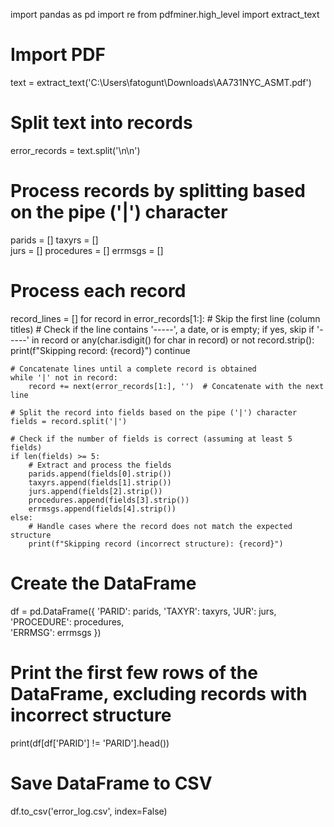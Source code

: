 import pandas as pd 
import re
from pdfminer.high_level import extract_text

# Import PDF
text = extract_text('C:\\Users\\fatogunt\\Downloads\\AA731NYC_ASMT.pdf')

# Split text into records
error_records = text.split('\n\n')  

# Process records by splitting based on the pipe ('|') character
parids = []
taxyrs = []  
jurs = []
procedures = []
errmsgs = []

# Process each record
record_lines = []
for record in error_records[1:]:  # Skip the first line (column titles)
    # Check if the line contains '-----', a date, or is empty; if yes, skip
    if '-----' in record or any(char.isdigit() for char in record) or not record.strip():
        print(f"Skipping record: {record}")
        continue
    
    # Concatenate lines until a complete record is obtained
    while '|' not in record:
        record += next(error_records[1:], '')  # Concatenate with the next line

    # Split the record into fields based on the pipe ('|') character
    fields = record.split('|')

    # Check if the number of fields is correct (assuming at least 5 fields)
    if len(fields) >= 5:
        # Extract and process the fields
        parids.append(fields[0].strip())
        taxyrs.append(fields[1].strip())
        jurs.append(fields[2].strip())
        procedures.append(fields[3].strip())
        errmsgs.append(fields[4].strip())
    else:
        # Handle cases where the record does not match the expected structure
        print(f"Skipping record (incorrect structure): {record}")

# Create the DataFrame  
df = pd.DataFrame({
    'PARID': parids, 
    'TAXYR': taxyrs,
    'JUR': jurs,
    'PROCEDURE': procedures,  
    'ERRMSG': errmsgs
})

# Print the first few rows of the DataFrame, excluding records with incorrect structure
print(df[df['PARID'] != 'PARID'].head())

# Save DataFrame to CSV
df.to_csv('error_log.csv', index=False)
